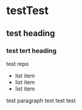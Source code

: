 # testTest
## test heading
### test tert heading
test repo

* list item
* list item
* list item

test paragraph test test test
